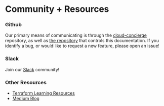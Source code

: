 # Community + Resources

### Github

Our primary means of communicating is through the [cloud-concierge](https://github.com/dragondrop-cloud/cloud-concierge) repository, as well as [the repository](https://github.com/dragondrop-cloud/cloud-concierge-docs/) that controls this documentation. If you identify a bug, or would like to request a new feature, please open an issue!

### Slack

Join our [Slack](https://github.com/dragondrop-cloud/cloud-concierge/blob/dev) community!

### Other Resources

* [Terraform Learning Resources](https://dragondrop.cloud/learn/terraform/)
* [Medium Blog](https://medium.com/@hello\_9187)
